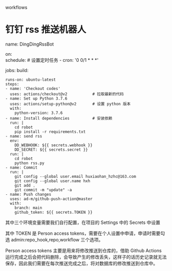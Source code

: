 workflows
# 钉钉 rss 推送机器人
name: DingDingRssBot

on:               
  schedule:                              # 设置定时任务
    - cron: '0 0/1 * * *'
    
jobs:
  build:

    runs-on: ubuntu-latest
    steps:
    - name: 'Checkout codes'
      uses: actions/checkout@v2           # 拉取最新的代码
    - name: Set up Python 3.7.6
      uses: actions/setup-python@v2       # 设置 python 版本
      with:
        python-version: 3.7.6
    - name: Install dependencies          # 安装依赖
      run: |
        cd robot
        pip install -r requirements.txt
    - name: send rss                      
      env:
        DD_WEBHOOK: ${{ secrets.webhook }}
        DD_SECRET: ${{ secrets.secret }}
      run: |
        cd robot
        python rss.py
    - name: Commit
      run: |
        git config --global user.email huxiaohan_hzhc@163.com
        git config --global user.name hxh
        git add .
        git commit -m "update" -a
    - name: Push changes
      uses: ad-m/github-push-action@master 
      with:
        branch: main
        github_token: ${{ secrets.TOKEN }}
其中三个环境变量需要我们自行配置，在项目的 Settings 中的 Secrets 中设置


其中 TOKEN 是 Person access tokens，需要在个人设置中申请，申请时需要勾选 admin:repo_hook,repo,workflow 三个选项。


Person access tokens 主要是用来将修改推送到仓库的，借助 Github Actions 运行完成之后会把代码删除，会导致产生的修改丢失，这样子的话历史记录就无法保存，因此我们需要在每次推送完成之后，将对数据库的修改推送到仓库中。
